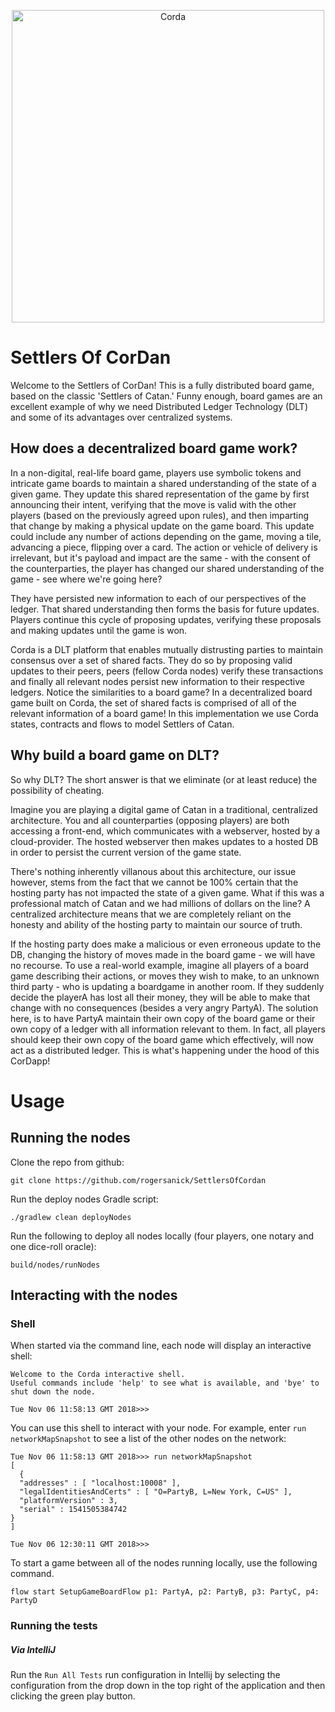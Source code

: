 <p align="center">
  <img src="https://www.corda.net/wp-content/uploads/2016/11/fg005_corda_b.png" alt="Corda" width="500">
</p>

# Settlers Of CorDan

Welcome to the Settlers of CorDan! This is a fully distributed board game, based on the classic 'Settlers of Catan.' Funny enough, board games are an excellent example of why 
we need Distributed Ledger Technology (DLT) and some of its advantages over centralized systems. 

## How does a decentralized board game work?

In a non-digital, real-life board game, players use symbolic tokens and intricate game boards to maintain a shared understanding of the state of a given game. 
They update this shared representation of the game by first announcing their intent, verifying that the move is valid with the other players (based on the previously agreed 
upon rules), and then imparting that change by making a physical update on the game board. This update could include any number of actions depending on the game, moving a tile, advancing a piece, 
flipping over a card. The action or vehicle of delivery is irrelevant, but it's payload and impact are the same - with the consent of the counterparties, the player has changed our 
shared understanding of the game - see where we're going here? 

They have persisted new information to each of our perspectives of the ledger. That shared understanding then forms the basis for future updates. Players continue this cycle of proposing updates, 
verifying these proposals and making updates until the game is won.

Corda is a DLT platform that enables mutually distrusting parties to maintain consensus over a set of shared facts. They do so by proposing valid updates to their peers, peers (fellow Corda nodes) 
verify these transactions and finally all relevant nodes persist new information to their respective ledgers. Notice the similarities to a board game? In a decentralized board game built on Corda, 
the set of shared facts is comprised of all of the relevant information of a board game! In this implementation we use Corda states, contracts and flows to model Settlers of Catan.

## Why build a board game on DLT?

So why DLT? The short answer is that we eliminate (or at least reduce) the possibility of cheating.

Imagine you are playing a digital game of Catan in a traditional, centralized architecture. You and all counterparties (opposing players) are both accessing a front-end, which 
communicates with a webserver, hosted by a cloud-provider. The hosted webserver then makes updates to a hosted DB in order to persist the current version of the game state.

There's nothing inherently villanous about this architecture, our issue however, stems from the fact that we cannot be 100% certain that the hosting party has not impacted 
the state of a given game. What if this was a professional match of Catan and we had millions of dollars on the line? A centralized architecture means that we are 
completely reliant on the honesty and ability of the hosting party to maintain our source of truth.

If the hosting party does make a malicious or even erroneous update to the DB, changing the history of moves made in the board game - we will have no recourse. To use a real-world 
example, imagine all players of a board game describing their actions, or moves they wish to make, to an unknown third party - who is updating a boardgame in another room. If they 
suddenly decide the playerA has lost all their money, they will be able to make that change with no consequences (besides a very angry PartyA). The solution here, is to have PartyA
maintain their own copy of the board game or their own copy of a ledger with all information relevant to them. In fact, all players should keep their own copy of the board game
which effectively, will now act as a distributed ledger. This is what's happening under the hood of this CorDapp!

# Usage

## Running the nodes

Clone the repo from github:

    git clone https://github.com/rogersanick/SettlersOfCordan
    
Run the deploy nodes Gradle script:

    ./gradlew clean deployNodes
    
Run the following to deploy all nodes locally (four players, one notary and one dice-roll oracle):

    build/nodes/runNodes

## Interacting with the nodes

### Shell

When started via the command line, each node will display an interactive shell:

    Welcome to the Corda interactive shell.
    Useful commands include 'help' to see what is available, and 'bye' to shut down the node.
    
    Tue Nov 06 11:58:13 GMT 2018>>>

You can use this shell to interact with your node. For example, enter `run networkMapSnapshot` to see a list of 
the other nodes on the network:

    Tue Nov 06 11:58:13 GMT 2018>>> run networkMapSnapshot
    [
      {
      "addresses" : [ "localhost:10008" ],
      "legalIdentitiesAndCerts" : [ "O=PartyB, L=New York, C=US" ],
      "platformVersion" : 3,
      "serial" : 1541505384742
    }
    ]
    
    Tue Nov 06 12:30:11 GMT 2018>>> 

To start a game between all of the nodes running locally, use the following command.
    
    flow start SetupGameBoardFlow p1: PartyA, p2: PartyB, p3: PartyC, p4: PartyD

### Running the tests

##### Via IntelliJ

Run the `Run All Tests` run configuration in Intellij by selecting the configuration from the drop down in the 
top right of the application and then clicking the green play button.